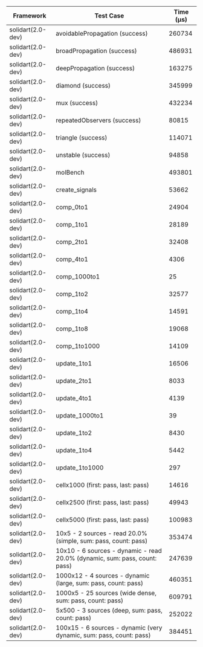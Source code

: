 | Framework | Test Case | Time (μs) |
| --- | --- | --- |
| solidart(2.0-dev) | avoidablePropagation (success) | 260734 |
| solidart(2.0-dev) | broadPropagation (success) | 486931 |
| solidart(2.0-dev) | deepPropagation (success) | 163275 |
| solidart(2.0-dev) | diamond (success) | 345999 |
| solidart(2.0-dev) | mux (success) | 432234 |
| solidart(2.0-dev) | repeatedObservers (success) | 80815 |
| solidart(2.0-dev) | triangle (success) | 114071 |
| solidart(2.0-dev) | unstable (success) | 94858 |
| solidart(2.0-dev) | molBench | 493801 |
| solidart(2.0-dev) | create_signals | 53662 |
| solidart(2.0-dev) | comp_0to1 | 24904 |
| solidart(2.0-dev) | comp_1to1 | 28189 |
| solidart(2.0-dev) | comp_2to1 | 32408 |
| solidart(2.0-dev) | comp_4to1 | 4306 |
| solidart(2.0-dev) | comp_1000to1 | 25 |
| solidart(2.0-dev) | comp_1to2 | 32577 |
| solidart(2.0-dev) | comp_1to4 | 14591 |
| solidart(2.0-dev) | comp_1to8 | 19068 |
| solidart(2.0-dev) | comp_1to1000 | 14109 |
| solidart(2.0-dev) | update_1to1 | 16506 |
| solidart(2.0-dev) | update_2to1 | 8033 |
| solidart(2.0-dev) | update_4to1 | 4139 |
| solidart(2.0-dev) | update_1000to1 | 39 |
| solidart(2.0-dev) | update_1to2 | 8430 |
| solidart(2.0-dev) | update_1to4 | 5442 |
| solidart(2.0-dev) | update_1to1000 | 297 |
| solidart(2.0-dev) | cellx1000 (first: pass, last: pass) | 14616 |
| solidart(2.0-dev) | cellx2500 (first: pass, last: pass) | 49943 |
| solidart(2.0-dev) | cellx5000 (first: pass, last: pass) | 100983 |
| solidart(2.0-dev) | 10x5 - 2 sources - read 20.0% (simple, sum: pass, count: pass) | 353474 |
| solidart(2.0-dev) | 10x10 - 6 sources - dynamic - read 20.0% (dynamic, sum: pass, count: pass) | 247639 |
| solidart(2.0-dev) | 1000x12 - 4 sources - dynamic (large, sum: pass, count: pass) | 460351 |
| solidart(2.0-dev) | 1000x5 - 25 sources (wide dense, sum: pass, count: pass) | 609791 |
| solidart(2.0-dev) | 5x500 - 3 sources (deep, sum: pass, count: pass) | 252022 |
| solidart(2.0-dev) | 100x15 - 6 sources - dynamic (very dynamic, sum: pass, count: pass) | 384451 |
